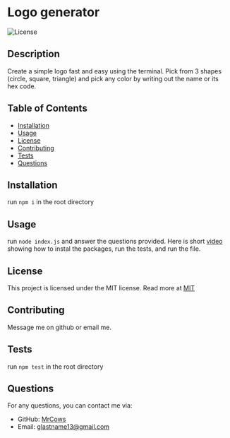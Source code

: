 # Logo generator

![License](https://img.shields.io/badge/license-MIT-blue.svg)

## Description
Create a simple logo fast and easy using the terminal. Pick from 3 shapes (circle, square, triangle) and pick any color by writing out the name or its hex code.

## Table of Contents
- [Installation](#installation)
- [Usage](#usage)
- [License](#license)
- [Contributing](#contributing)
- [Tests](#tests)
- [Questions](#questions)

## Installation
run `npm i` in the root directory

## Usage
run `node index.js` and answer the questions provided. Here is short [video](https://drive.google.com/file/d/1K-KUiGYab9ClCJmaIg4TAwCDErffJdAt/view) showing how to instal the packages, run the tests, and run the file.

## License

This project is licensed under the MIT license. Read more at [MIT](https://opensource.org/licenses/MIT)

## Contributing
Message me on github or email me.

## Tests
run `npm test` in the root directory

## Questions
For any questions, you can contact me via:
- GitHub: [MrCows](https://github.com/MrCows)
- Email: glastname13@gmail.com
